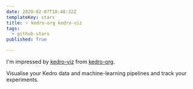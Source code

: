 ```yaml
---
date: 2020-02-07T18:48:32Z
templateKey: stars
title: ⭐ kedro-org kedro-viz
tags:
  - github-stars
published: True

---
```


I'm impressed by [kedro-viz](https://github.com/kedro-org/kedro-viz) from [kedro-org](https://github.com/kedro-org).

Visualise your Kedro data and machine-learning pipelines and track your experiments.

